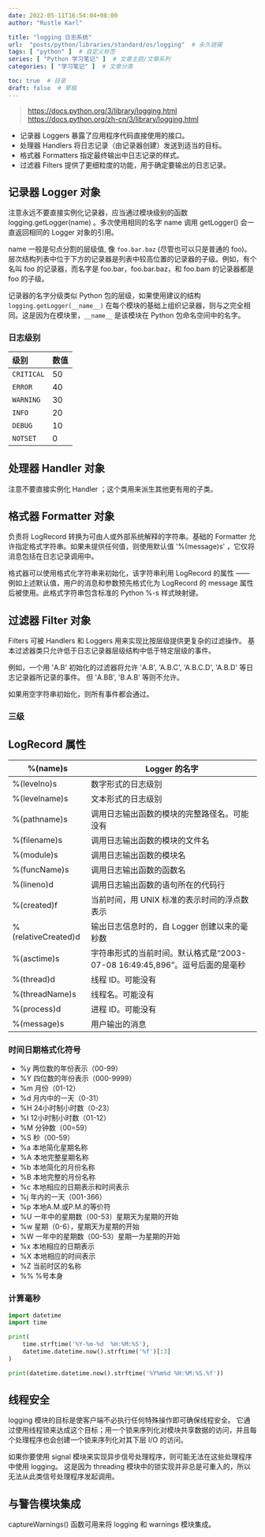 ```yaml
---
date: 2022-05-11T16:54:04+08:00
author: "Rustle Karl"

title: "logging 日志系统"
url:  "posts/python/libraries/standard/os/logging"  # 永久链接
tags: [ "python" ]  # 自定义标签
series: [ "Python 学习笔记" ]  # 文章主题/文章系列
categories: [ "学习笔记" ]  # 文章分类

toc: true  # 目录
draft: false  # 草稿
---
```


> https://docs.python.org/3/library/logging.html
> https://docs.python.org/zh-cn/3/library/logging.html

- 记录器 Loggers 暴露了应用程序代码直接使用的接口。
- 处理器 Handlers 将日志记录（由记录器创建）发送到适当的目标。
- 格式器 Formatters 指定最终输出中日志记录的样式。
- 过滤器 Filters 提供了更细粒度的功能，用于确定要输出的日志记录。

## 记录器 Logger 对象

注意永远不要直接实例化记录器，应当通过模块级别的函数 logging.getLogger(name) 。多次使用相同的名字 name 调用 getLogger() 会一直返回相同的 Logger 对象的引用。

name 一般是句点分割的层级值, 像 ``foo.bar.baz`` (尽管也可以只是普通的 foo)。层次结构列表中位于下方的记录器是列表中较高位置的记录器的子级。例如，有个名叫 foo 的记录器，而名字是 foo.bar，foo.bar.baz，和 foo.bam 的记录器都是 foo 的子级。

记录器的名字分级类似 Python 包的层级，如果使用建议的结构 `logging.getLogger(__name__)` 在每个模块的基础上组织记录器，则与之完全相同。这是因为在模块里，`__name__` 是该模块在 Python 包命名空间中的名字。

### 日志级别

| 级别 | 数值 |
| :--- | :--- |
| `CRITICAL` | 50 |
| `ERROR` | 40 |
| `WARNING` | 30 |
| `INFO` | 20 |
| `DEBUG` | 10 |
| `NOTSET` | 0 |

## 处理器 Handler 对象

注意不要直接实例化 Handler ；这个类用来派生其他更有用的子类。

## 格式器 Formatter 对象

负责将 LogRecord 转换为可由人或外部系统解释的字符串。基础的 Formatter 允许指定格式字符串。如果未提供任何值，则使用默认值 '%(message)s' ，它仅将消息包括在日志记录调用中。

格式器可以使用格式化字符串来初始化，该字符串利用 LogRecord 的属性 —— 例如上述默认值，用户的消息和参数预先格式化为 LogRecord 的 message 属性后被使用。此格式字符串包含标准的 Python %-s 样式映射键。

## 过滤器 Filter 对象

Filters 可被 Handlers 和 Loggers 用来实现比按层级提供更复杂的过滤操作。 基本过滤器类只允许低于日志记录器层级结构中低于特定层级的事件。 

例如，一个用 'A.B' 初始化的过滤器将允许 'A.B', 'A.B.C', 'A.B.C.D', 'A.B.D' 等日志记录器所记录的事件。 但 'A.BB', 'B.A.B' 等则不允许。 

如果用空字符串初始化，则所有事件都会通过。

### 三级


## LogRecord 属性

| %(name)s | Logger 的名字 |
| ------------------- | ------------------- |
| %(levelno)s | 数字形式的日志级别 |
| %(levelname)s | 文本形式的日志级别 |
| %(pathname)s | 调用日志输出函数的模块的完整路径名。可能没有 |
| %(filename)s | 调用日志输出函数的模块的文件名 |
| %(module)s | 调用日志输出函数的模块名 |
| %(funcName)s | 调用日志输出函数的函数名 |
| %(lineno)d | 调用日志输出函数的语句所在的代码行 |
| %(created)f | 当前时间，用 UNIX 标准的表示时间的浮点数表示 |
| %(relativeCreated)d | 输出日志信息时的，自 Logger 创建以来的毫秒数 |
| %(asctime)s | 字符串形式的当前时间。默认格式是“2003-07-08 16:49:45,896”。逗号后面的是毫秒 |
| %(thread)d | 线程 ID。可能没有 |
| %(threadName)s | 线程名。可能没有 |
| %(process)d | 进程 ID。可能没有 |
| %(message)s | 用户输出的消息 |

### 时间日期格式化符号

- %y 两位数的年份表示（00-99）
- %Y 四位数的年份表示（000-9999）
- %m 月份（01-12）
- %d 月内中的一天（0-31）
- %H 24小时制小时数（0-23）
- %I 12小时制小时数（01-12）
- %M 分钟数（00=59）
- %S 秒（00-59）
- %a 本地简化星期名称
- %A 本地完整星期名称
- %b 本地简化的月份名称
- %B 本地完整的月份名称
- %c 本地相应的日期表示和时间表示
- %j 年内的一天（001-366）
- %p 本地A.M.或P.M.的等价符
- %U 一年中的星期数（00-53）星期天为星期的开始
- %w 星期（0-6），星期天为星期的开始
- %W 一年中的星期数（00-53）星期一为星期的开始
- %x 本地相应的日期表示
- %X 本地相应的时间表示
- %Z 当前时区的名称
- %% %号本身

### 计算毫秒

```python
import datetime
import time

print(
    time.strftime('%Y-%m-%d  %H:%M:%S'),
    datetime.datetime.now().strftime('%f')[:3]
)

print(datetime.datetime.now().strftime('%Y%m%d %H:%M:%S.%f'))
```

## 线程安全

logging 模块的目标是使客户端不必执行任何特殊操作即可确保线程安全。 它通过使用线程锁来达成这个目标；用一个锁来序列化对模块共享数据的访问，并且每个处理程序也会创建一个锁来序列化对其下层 I/O 的访问。

如果你要使用 signal 模块来实现异步信号处理程序，则可能无法在这些处理程序中使用 logging。 这是因为 threading 模块中的锁实现并非总是可重入的，所以无法从此类信号处理程序发起调用。

## 与警告模块集成

captureWarnings() 函数可用来将 logging 和 warnings 模块集成。
